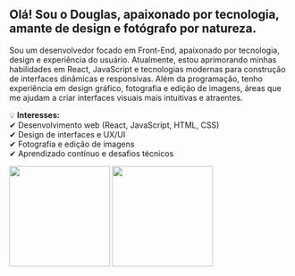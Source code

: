 ## Olá! Sou o Douglas, apaixonado por tecnologia, amante de design e fotógrafo por natureza.

Sou um desenvolvedor focado em Front-End, apaixonado por tecnologia, design e experiência do usuário. Atualmente, estou aprimorando minhas habilidades em React, JavaScript e tecnologias modernas para construção de interfaces dinâmicas e responsivas.
Além da programação, tenho experiência em design gráfico, fotografia e edição de imagens, áreas que me ajudam a criar interfaces visuais mais intuitivas e atraentes.

💡 <strong>Interesses:</strong> <br />
✔ Desenvolvimento web (React, JavaScript, HTML, CSS) <br />
✔ Design de interfaces e UX/UI <br />
✔ Fotografia e edição de imagens <br />
✔ Aprendizado contínuo e desafios técnicos


<div dislplay: block>
  <img height="180em" src="https://github-readme-stats.vercel.app/api?username=douglasjose3&show_icons=true&theme=dracula&include_all_commits=true&count_private=true"/>
  <img height="180em" margin-left="20px" src="https://github-readme-stats.vercel.app/api/top-langs/?username=douglasjose3&layout=compact&langs_count=7&theme=dracula"/>
</div>




<!--
![GitHub status](https://github-readme-stats.vercel.app/api?username=douglasjose3&theme=radical_icons=true)
[![Top Langs](https://github-readme-stats.vercel.app/api/top-langs/?username=douglasjose3&layout=compact)](https://github.com/douglasjose3/github-readme-stats)
-->
